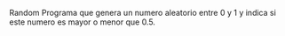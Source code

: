 Random
Programa que genera un numero aleatorio entre 0 y 1 y indica si este numero es
mayor o menor que 0.5.
